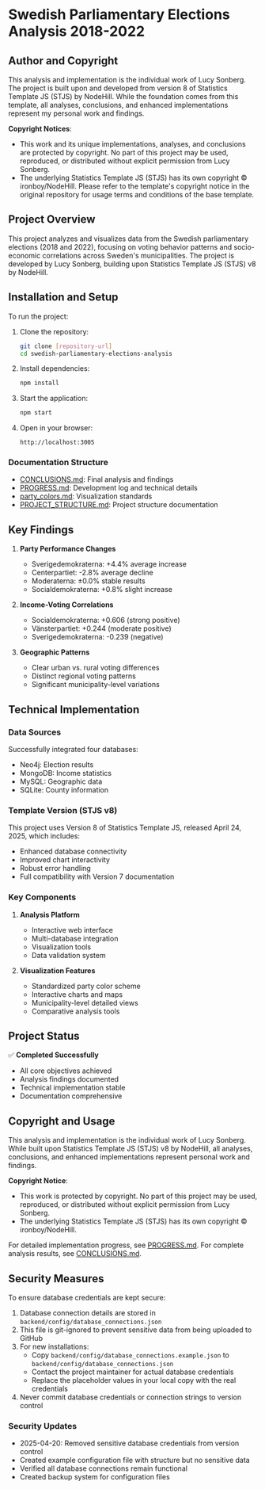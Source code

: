 # Swedish Parliamentary Elections Analysis 2018-2022

## Author and Copyright
This analysis and implementation is the individual work of Lucy Sonberg. The project is built upon and developed from version 8 of Statistics Template JS (STJS) by NodeHill. While the foundation comes from this template, all analyses, conclusions, and enhanced implementations represent my personal work and findings.

**Copyright Notices**: 
- This work and its unique implementations, analyses, and conclusions are protected by copyright. No part of this project may be used, reproduced, or distributed without explicit permission from Lucy Sonberg.
- The underlying Statistics Template JS (STJS) has its own copyright © ironboy/NodeHill. Please refer to the template's copyright notice in the original repository for usage terms and conditions of the base template.

## Project Overview
This project analyzes and visualizes data from the Swedish parliamentary elections (2018 and 2022), focusing on voting behavior patterns and socio-economic correlations across Sweden's municipalities. The project is developed by Lucy Sonberg, building upon Statistics Template JS (STJS) v8 by NodeHill.

## Installation and Setup
To run the project:

1. Clone the repository:
   ```bash
   git clone [repository-url]
   cd swedish-parliamentary-elections-analysis
   ```

2. Install dependencies:
   ```bash
   npm install
   ```

3. Start the application:
   ```bash
   npm start
   ```

4. Open in your browser:
   ```
   http://localhost:3005
   ```

### Documentation Structure
- [CONCLUSIONS.md](./CONCLUSIONS.md): Final analysis and findings
- [PROGRESS.md](./PROGRESS.md): Development log and technical details
- [party_colors.md](./party_colors.md): Visualization standards
- [PROJECT_STRUCTURE.md](./PROJECT_STRUCTURE.md): Project structure documentation

## Key Findings
1. **Party Performance Changes**
   - Sverigedemokraterna: +4.4% average increase
   - Centerpartiet: -2.8% average decline
   - Moderaterna: ±0.0% stable results
   - Socialdemokraterna: +0.8% slight increase

2. **Income-Voting Correlations**
   - Socialdemokraterna: +0.606 (strong positive)
   - Vänsterpartiet: +0.244 (moderate positive)
   - Sverigedemokraterna: -0.239 (negative)

3. **Geographic Patterns**
   - Clear urban vs. rural voting differences
   - Distinct regional voting patterns
   - Significant municipality-level variations

## Technical Implementation

### Data Sources
Successfully integrated four databases:
- Neo4j: Election results
- MongoDB: Income statistics
- MySQL: Geographic data
- SQLite: County information

### Template Version (STJS v8)
This project uses Version 8 of Statistics Template JS, released April 24, 2025, which includes:
- Enhanced database connectivity
- Improved chart interactivity
- Robust error handling
- Full compatibility with Version 7 documentation

### Key Components
1. **Analysis Platform**
   - Interactive web interface
   - Multi-database integration
   - Visualization tools
   - Data validation system

2. **Visualization Features**
   - Standardized party color scheme
   - Interactive charts and maps
   - Municipality-level detailed views
   - Comparative analysis tools

## Project Status
✅ **Completed Successfully**
- All core objectives achieved
- Analysis findings documented
- Technical implementation stable
- Documentation comprehensive

## Copyright and Usage
This analysis and implementation is the individual work of Lucy Sonberg. While built upon Statistics Template JS (STJS) v8 by NodeHill, all analyses, conclusions, and enhanced implementations represent personal work and findings.

**Copyright Notice**: 
- This work is protected by copyright. No part of this project may be used, reproduced, or distributed without explicit permission from Lucy Sonberg.
- The underlying Statistics Template JS (STJS) has its own copyright © ironboy/NodeHill.

For detailed implementation progress, see [PROGRESS.md](./PROGRESS.md).
For complete analysis results, see [CONCLUSIONS.md](./CONCLUSIONS.md).

## Security Measures
To ensure database credentials are kept secure:

1. Database connection details are stored in `backend/config/database_connections.json`
2. This file is git-ignored to prevent sensitive data from being uploaded to GitHub
3. For new installations:
   - Copy `backend/config/database_connections.example.json` to `backend/config/database_connections.json`
   - Contact the project maintainer for actual database credentials
   - Replace the placeholder values in your local copy with the real credentials
4. Never commit database credentials or connection strings to version control

### Security Updates
- 2025-04-20: Removed sensitive database credentials from version control
- Created example configuration file with structure but no sensitive data
- Verified all database connections remain functional
- Created backup system for configuration files 